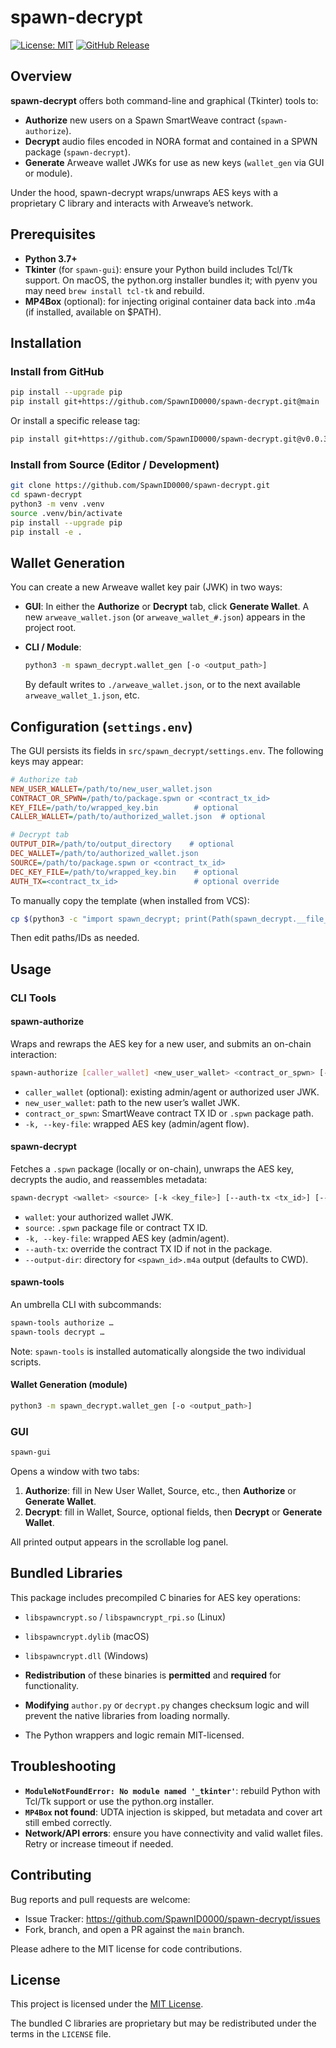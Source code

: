 # spawn-decrypt

[![License: MIT](https://img.shields.io/badge/License-MIT-green)](#license) [![GitHub Release](https://img.shields.io/github/v/release/SpawnID0000/spawn-decrypt)](https://github.com/SpawnID0000/spawn-decrypt/releases)

## Overview

**spawn-decrypt** offers both command-line and graphical (Tkinter) tools to:

- **Authorize** new users on a Spawn SmartWeave contract (`spawn-authorize`).
- **Decrypt** audio files encoded in NORA format and contained in a SPWN package (`spawn-decrypt`).
- **Generate** Arweave wallet JWKs for use as new keys (`wallet_gen` via GUI or module).

Under the hood, spawn-decrypt wraps/unwraps AES keys with a proprietary C library and interacts with Arweave’s network.

## Prerequisites

- **Python 3.7+**
- **Tkinter** (for `spawn-gui`): ensure your Python build includes Tcl/Tk support. On macOS, the python.org installer bundles it; with pyenv you may need `brew install tcl-tk` and rebuild.
- **MP4Box** (optional): for injecting original container data back into .m4a (if installed, available on $PATH).

## Installation

### Install from GitHub

```bash
pip install --upgrade pip
pip install git+https://github.com/SpawnID0000/spawn-decrypt.git@main
```

Or install a specific release tag:

```bash
pip install git+https://github.com/SpawnID0000/spawn-decrypt.git@v0.0.3
```

### Install from Source (Editor / Development)

```bash
git clone https://github.com/SpawnID0000/spawn-decrypt.git
cd spawn-decrypt
python3 -m venv .venv
source .venv/bin/activate
pip install --upgrade pip
pip install -e .
```

## Wallet Generation

You can create a new Arweave wallet key pair (JWK) in two ways:

- **GUI**: In either the **Authorize** or **Decrypt** tab, click **Generate Wallet**.  A new `arweave_wallet.json` (or `arweave_wallet_#.json`) appears in the project root.

- **CLI / Module**:

  ```bash
  python3 -m spawn_decrypt.wallet_gen [-o <output_path>]
  ```

  By default writes to `./arweave_wallet.json`, or to the next available `arweave_wallet_1.json`, etc.

## Configuration (`settings.env`)

The GUI persists its fields in `src/spawn_decrypt/settings.env`. The following keys may appear:

```ini
# Authorize tab
NEW_USER_WALLET=/path/to/new_user_wallet.json
CONTRACT_OR_SPWN=/path/to/package.spwn or <contract_tx_id>
KEY_FILE=/path/to/wrapped_key.bin        # optional
CALLER_WALLET=/path/to/authorized_wallet.json  # optional

# Decrypt tab
OUTPUT_DIR=/path/to/output_directory    # optional
DEC_WALLET=/path/to/authorized_wallet.json
SOURCE=/path/to/package.spwn or <contract_tx_id>
DEC_KEY_FILE=/path/to/wrapped_key.bin    # optional
AUTH_TX=<contract_tx_id>                 # optional override
```

To manually copy the template (when installed from VCS):

```bash
cp $(python3 -c "import spawn_decrypt; print(Path(spawn_decrypt.__file__).parent / 'settings.env')") ./settings.env
```  
Then edit paths/IDs as needed.

## Usage

### CLI Tools

#### spawn-authorize

Wraps and rewraps the AES key for a new user, and submits an on-chain interaction:

```bash
spawn-authorize [caller_wallet] <new_user_wallet> <contract_or_spwn> [-k <key_file>]
```

- `caller_wallet` (optional): existing admin/agent or authorized user JWK.
- `new_user_wallet`: path to the new user’s wallet JWK.
- `contract_or_spwn`: SmartWeave contract TX ID or `.spwn` package path.
- `-k, --key-file`: wrapped AES key (admin/agent flow).

#### spawn-decrypt

Fetches a `.spwn` package (locally or on-chain), unwraps the AES key, decrypts the audio, and reassembles metadata:

```bash
spawn-decrypt <wallet> <source> [-k <key_file>] [--auth-tx <tx_id>] [--output-dir <dir>]
```

- `wallet`: your authorized wallet JWK.
- `source`: `.spwn` package file or contract TX ID.
- `-k, --key-file`: wrapped AES key (admin/agent).
- `--auth-tx`: override the contract TX ID if not in the package.
- `--output-dir`: directory for `<spawn_id>.m4a` output (defaults to CWD).

#### spawn-tools

An umbrella CLI with subcommands:

```bash
spawn-tools authorize …
spawn-tools decrypt …
```

Note: `spawn-tools` is installed automatically alongside the two individual scripts.

#### Wallet Generation (module)

```bash
python3 -m spawn_decrypt.wallet_gen [-o <output_path>]
```

### GUI

```bash
spawn-gui
```

Opens a window with two tabs:

1. **Authorize**: fill in New User Wallet, Source, etc., then **Authorize** or **Generate Wallet**.
2. **Decrypt**: fill in Wallet, Source, optional fields, then **Decrypt** or **Generate Wallet**.

All printed output appears in the scrollable log panel.

## Bundled Libraries

This package includes precompiled C binaries for AES key operations:

- `libspawncrypt.so` / `libspawncrypt_rpi.so` (Linux)
- `libspawncrypt.dylib` (macOS)
- `libspawncrypt.dll` (Windows)

- **Redistribution** of these binaries is **permitted** and **required** for functionality.
- **Modifying** `author.py` or `decrypt.py` changes checksum logic and will prevent the native libraries from loading normally.
- The Python wrappers and logic remain MIT-licensed.

## Troubleshooting

- **`ModuleNotFoundError: No module named '_tkinter'`**: rebuild Python with Tcl/Tk support or use the python.org installer.
- **`MP4Box` not found**: UDTA injection is skipped, but metadata and cover art still embed correctly.
- **Network/API errors**: ensure you have connectivity and valid wallet files. Retry or increase timeout if needed.

## Contributing

Bug reports and pull requests are welcome:

- Issue Tracker: https://github.com/SpawnID0000/spawn-decrypt/issues
- Fork, branch, and open a PR against the `main` branch.

Please adhere to the MIT license for code contributions.

## License

This project is licensed under the [MIT License](LICENSE).

The bundled C libraries are proprietary but may be redistributed under the terms in the `LICENSE` file.
